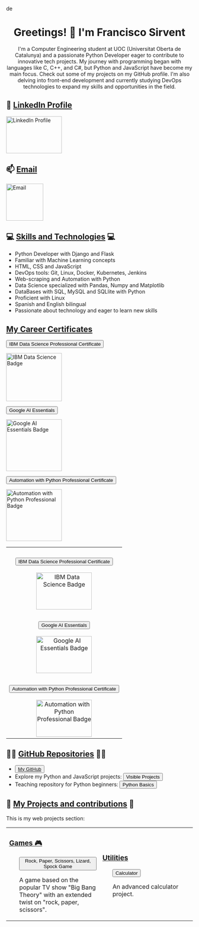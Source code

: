de<div align="center">
    <h1>Greetings! 👋 I'm Francisco Sirvent</h1>
    <p>
        I'm a Computer Engineering student at UOC (Universitat Oberta de Catalunya) and a passionate Python Developer eager to contribute to innovative tech projects.
        My journey with programming began with languages like C, C++, and C#, but Python and JavaScript have become my main focus. Check out some of my projects on my GitHub profile.
        I'm also delving into front-end development and currently studying DevOps technologies to expand my skills and opportunities in the field.
    </p>
</div>

<!-- Contact Links -->
<h2>🔗 <ins>LinkedIn Profile</ins></h2>
<p>
    <a href="https://www.linkedin.com/in/francisco-m-sirvent-candea-68749719b">
        <img src="https://logosmarcas.net/wp-content/uploads/2020/04/Linkedin-Logo.png" alt="LinkedIn Profile" width="150" height="100">
    </a>
</p>

<h2>📫 <ins>Email</ins></h2>
<p>
    <a href="mailto:fsirventcandea@gmail.com">
        <img src="https://th.bing.com/th/id/R.ae1fbd64a793791023ce79747500f709?rik=z%2bHyd97vQbPpFA&pid=ImgRaw&r=0" alt="Email" width="100" height="100">
    </a>
</p>

<!-- Skills Section -->
<h2>💻 <ins>Skills and Technologies</ins> 💻</h2>
<ul>
    <li>Python Developer with Django and Flask</li>
    <li>Familiar with Machine Learning concepts</li>
    <li>HTML, CSS and JavaScript</li>
    <li>DevOps tools: Git, Linux, Docker, Kubernetes, Jenkins</li>
    <li>Web-scraping and Automation with Python</li>
    <li>Data Science specialized with Pandas, Numpy and Matplotlib</li>
    <li>DataBases with SQL, MySQL and SQLlite with Python</li>
    <li>Proficient with Linux</li>
    <li>Spanish and English bilingual</li>
    <li>Passionate about technology and eager to learn new skills</li>
</ul>

<!-- My certificates -->
<h2><ins>My Career Certificates</ins></h2>

<a href="https://coursera.org/share/270d8d9563cf6b79e294a5d9ae3675d5"><button>IBM Data Science Professional Certificate</button></a>

<a href="https://www.credly.com/badges/65ed31fa-9f14-498f-801e-faf6389ecf5b/public_url"><img src="https://images.credly.com/size/110x110/images/0f740f0e-52f0-4ff3-bcac-e8d2ff735c07/image.png" alt="IBM Data Science Badge" width="150" height="130"></a>

<a href="https://coursera.org/share/a5d306330fca1fe7e3cee69ad86986ea"><button>Google AI Essentials</button></a>

<a href="https://www.credly.com/badges/8d31ae5c-6b53-467c-a90e-10c950ac5ece/public_url"><img src="https://images.credly.com/size/340x340/images/ea3eec65-ddad-4242-9c59-1defac0fa2d9/image.png" alt="Google AI Essentials Badge" width="150" height="140"></a>

<a href="https://coursera.org/share/c0abd0b098bdf516a8076abaebcec545"><button>Automation with Python Professional Certificate</button></a>

<a href="https://www.credly.com/badges/c33ea208-5590-4126-8530-861ef0c7f4bd/public_url"><img src="https://images.credly.com/size/340x340/images/efbdc0d6-b46e-4e3c-8cf8-2314d8a5b971/GCC_badge_python_1000x1000.png" alt="Automation with Python Professional Badge" width="150" height="140"></a>

<table>
    <tr>
        <td align="center">
            <h3><u><b><a href="https://coursera.org/share/270d8d9563cf6b79e294a5d9ae3675d5"><button>IBM Data Science Professional Certificate</button></a></b></u></h3>
            <a href="https://www.credly.com/badges/65ed31fa-9f14-498f-801e-faf6389ecf5b/public_url">
                <img src="https://images.credly.com/size/110x110/images/0f740f0e-52f0-4ff3-bcac-e8d2ff735c07/image.png" alt="IBM Data Science Badge" width="150" height="100" style="display: block; margin: auto;">
            </a>
        </td>
    </tr>
    <tr>
        <td align="center">
            <h3><u><b><a href="https://coursera.org/share/a5d306330fca1fe7e3cee69ad86986ea"><button>Google AI Essentials</button></a></b></u></h3>
            <a href="https://www.credly.com/badges/8d31ae5c-6b53-467c-a90e-10c950ac5ece/public_url">
                <img src="https://images.credly.com/size/340x340/images/ea3eec65-ddad-4242-9c59-1defac0fa2d9/image.png" alt="Google AI Essentials Badge" width="150" height="100" style="display: block; margin: auto;">
            </a>
        </td>
    </tr>
    <tr>
        <td align="center">
            <h3><u><b><a href="https://coursera.org/share/c0abd0b098bdf516a8076abaebcec545"><button>Automation with Python Professional Certificate</button></a></b></u></h3>
            <a href="https://www.credly.com/badges/c33ea208-5590-4126-8530-861ef0c7f4bd/public_url">
                <img src="https://images.credly.com/size/340x340/images/efbdc0d6-b46e-4e3c-8cf8-2314d8a5b971/GCC_badge_python_1000x1000.png" alt="Automation with Python Professional Badge" width="150" height="100" style="display: block; margin: auto;">
            </a>
        </td>
    </tr>
</table>

<!-- Badges -->

<!-- GitHub Repositories Section -->
<h2>👨‍💻 <ins>GitHub Repositories</ins> 👨‍💻</h2>
<ul>
    <li><ins><a href="https://github.com/fransirvent1994"><button>My GitHub</a></button></ins></li>
    <li>Explore my Python and JavaScript projects: <a href="https://github.com/fransirvent1994/VisibleProjects"><button>Visible Projects</button></a></li>
    <li>Teaching repository for Python beginners: <a href="https://github.com/fransirvent1994/Python-Basics"><button>Python Basics</button></a></li>
</ul>

<!-- GitHub Pages Projects -->
<h2>🔨 <ins>My Projects and contributions</ins> 🔨</h2>
<p>This is my web projects section:</p>

<table>
    <tr>
        <td width="50%">
            <h3><b><u>Games 🎮</u></b></h3>
            <ul>
                <a href="https://fransirvent1994.github.io/Games/Game-LizSpock/LizSpockGame"><button>Rock, Paper, Scissors, Lizard, Spock Game</button></a>
                <p>A game based on the popular TV show "Big Bang Theory" with an extended twist on "rock, paper, scissors".</p>
            </ul>
        </td>
        <td width="50%">
            <h3><b><u>Utilities</u></b></h3>
            <ul>
                <a href="https://fransirvent1994.github.io/Utilities/Calculator"><button>Calculator</button></a>
                <p>An advanced calculator project.</p>
            </ul>
        </td>
    </tr>
